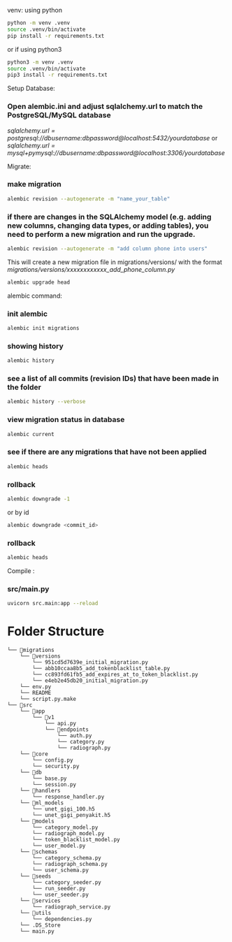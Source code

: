 venv:
using python
```bash
python -m venv .venv
source .venv/bin/activate
pip install -r requirements.txt
```
or if using python3
```bash
python3 -m venv .venv
source .venv/bin/activate
pip3 install -r requirements.txt
```

Setup Database:
### Open alembic.ini and adjust sqlalchemy.url to match the PostgreSQL/MySQL database
_sqlalchemy.url = postgresql://dbusername:dbpassword@localhost:5432/yourdatabase_
or
_sqlalchemy.url = mysql+pymysql://dbusername:dbpassword@localhost:3306/yourdatabase_

Migrate:
### make migration
```bash
alembic revision --autogenerate -m "name_your_table"
```

### if there are changes in the SQLAlchemy model (e.g. adding new columns, changing data types, or adding tables), you need to perform a new migration and run the upgrade.
```bash
alembic revision --autogenerate -m "add column phone into users"
```
This will create a new migration file in migrations/versions/ with the format
_migrations/versions/xxxxxxxxxxxx_add_phone_column.py_

```bash
alembic upgrade head
```

alembic command:
### init alembic
```bash
alembic init migrations
```

### showing history
```bash
alembic history
```

### see a list of all commits (revision IDs) that have been made in the folder
```bash
alembic history --verbose
```

### view migration status in database
```bash
alembic current
```

### see if there are any migrations that have not been applied
```bash
alembic heads
```

### rollback
```bash
alembic downgrade -1
```
or by id
```bash
alembic downgrade <commit_id>
```

### rollback
```bash
alembic heads
```

Compile :
### src/main.py
```bash
uvicorn src.main:app --reload
```

# Folder Structure

```
└── 📁migrations
    └── 📁versions
        └── 951cd5d7639e_initial_migration.py
        └── abb10ccaa8b5_add_tokenblacklist_table.py
        └── cc893fd61fb5_add_expires_at_to_token_blacklist.py
        └── e4eb2e45db20_initial_migration.py
    └── env.py
    └── README
    └── script.py.make
└── 📁src
    └── 📁app
        └── 📁v1
            └── api.py
            └── 📁endpoints
                └── auth.py
                └── category.py
                └── radiograph.py
    └── 📁core
        └── config.py
        └── security.py
    └── 📁db
        └── base.py
        └── session.py
    └── 📁handlers
        └── response_handler.py
    └── 📁ml_models
        └── unet_gigi_100.h5
        └── unet_gigi_penyakit.h5
    └── 📁models
        └── category_model.py
        └── radiograph_model.py
        └── token_blacklist_model.py
        └── user_model.py
    └── 📁schemas
        └── category_schema.py
        └── radiograph_schema.py
        └── user_schema.py
    └── 📁seeds
        └── category_seeder.py
        └── run_seeder.py
        └── user_seeder.py
    └── 📁services
        └── radiograph_service.py
    └── 📁utils
        └── dependencies.py
    └── .DS_Store
    └── main.py
```